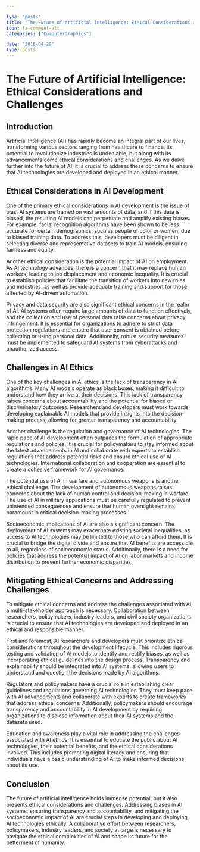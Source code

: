 ```yaml
---

type: "posts"
title: 'The Future of Artificial Intelligence: Ethical Considerations and Challenges'
icon: fa-comment-alt
categories: ["ComputerGraphics"]

date: "2018-04-29"
type: posts
---
```





# The Future of Artificial Intelligence: Ethical Considerations and Challenges

## Introduction
Artificial Intelligence (AI) has rapidly become an integral part of our lives, transforming various sectors ranging from healthcare to finance. Its potential to revolutionize industries is undeniable, but along with its advancements come ethical considerations and challenges. As we delve further into the future of AI, it is crucial to address these concerns to ensure that AI technologies are developed and deployed in an ethical manner.

## Ethical Considerations in AI Development
One of the primary ethical considerations in AI development is the issue of bias. AI systems are trained on vast amounts of data, and if this data is biased, the resulting AI models can perpetuate and amplify existing biases. For example, facial recognition algorithms have been shown to be less accurate for certain demographics, such as people of color or women, due to biased training data. To address this, developers must be diligent in selecting diverse and representative datasets to train AI models, ensuring fairness and equity.

Another ethical consideration is the potential impact of AI on employment. As AI technology advances, there is a concern that it may replace human workers, leading to job displacement and economic inequality. It is crucial to establish policies that facilitate the transition of workers into new roles and industries, as well as provide adequate training and support for those affected by AI-driven automation.

Privacy and data security are also significant ethical concerns in the realm of AI. AI systems often require large amounts of data to function effectively, and the collection and use of personal data raise concerns about privacy infringement. It is essential for organizations to adhere to strict data protection regulations and ensure that user consent is obtained before collecting or using personal data. Additionally, robust security measures must be implemented to safeguard AI systems from cyberattacks and unauthorized access.

## Challenges in AI Ethics
One of the key challenges in AI ethics is the lack of transparency in AI algorithms. Many AI models operate as black boxes, making it difficult to understand how they arrive at their decisions. This lack of transparency raises concerns about accountability and the potential for biased or discriminatory outcomes. Researchers and developers must work towards developing explainable AI models that provide insights into the decision-making process, allowing for greater transparency and accountability.

Another challenge is the regulation and governance of AI technologies. The rapid pace of AI development often outpaces the formulation of appropriate regulations and policies. It is crucial for policymakers to stay informed about the latest advancements in AI and collaborate with experts to establish regulations that address potential risks and ensure ethical use of AI technologies. International collaboration and cooperation are essential to create a cohesive framework for AI governance.

The potential use of AI in warfare and autonomous weapons is another ethical challenge. The development of autonomous weapons raises concerns about the lack of human control and decision-making in warfare. The use of AI in military applications must be carefully regulated to prevent unintended consequences and ensure that human oversight remains paramount in critical decision-making processes.

Socioeconomic implications of AI are also a significant concern. The deployment of AI systems may exacerbate existing societal inequalities, as access to AI technologies may be limited to those who can afford them. It is crucial to bridge the digital divide and ensure that AI benefits are accessible to all, regardless of socioeconomic status. Additionally, there is a need for policies that address the potential impact of AI on labor markets and income distribution to prevent further economic disparities.

## Mitigating Ethical Concerns and Addressing Challenges
To mitigate ethical concerns and address the challenges associated with AI, a multi-stakeholder approach is necessary. Collaboration between researchers, policymakers, industry leaders, and civil society organizations is crucial to ensure that AI technologies are developed and deployed in an ethical and responsible manner.

First and foremost, AI researchers and developers must prioritize ethical considerations throughout the development lifecycle. This includes rigorous testing and validation of AI models to identify and rectify biases, as well as incorporating ethical guidelines into the design process. Transparency and explainability should be integrated into AI systems, allowing users to understand and question the decisions made by AI algorithms.

Regulators and policymakers have a crucial role in establishing clear guidelines and regulations governing AI technologies. They must keep pace with AI advancements and collaborate with experts to create frameworks that address ethical concerns. Additionally, policymakers should encourage transparency and accountability in AI development by requiring organizations to disclose information about their AI systems and the datasets used.

Education and awareness play a vital role in addressing the challenges associated with AI ethics. It is essential to educate the public about AI technologies, their potential benefits, and the ethical considerations involved. This includes promoting digital literacy and ensuring that individuals have a basic understanding of AI to make informed decisions about its use.

## Conclusion
The future of artificial intelligence holds immense potential, but it also presents ethical considerations and challenges. Addressing biases in AI systems, ensuring transparency and accountability, and mitigating the socioeconomic impact of AI are crucial steps in developing and deploying AI technologies ethically. A collaborative effort between researchers, policymakers, industry leaders, and society at large is necessary to navigate the ethical complexities of AI and shape its future for the betterment of humanity.